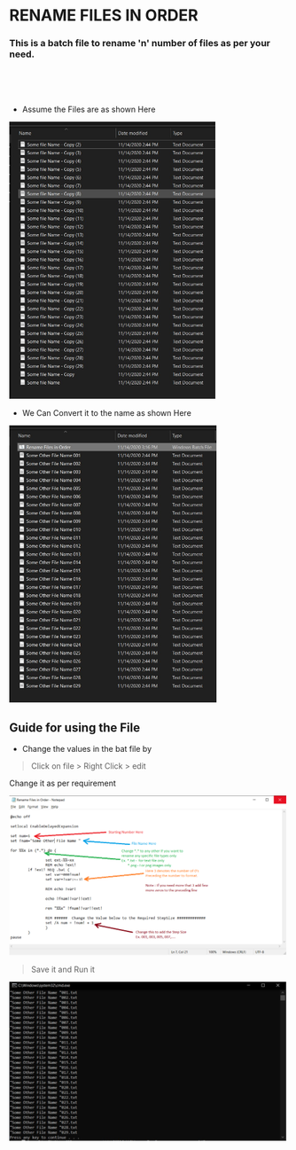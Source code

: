 # RENAME FILES IN ORDER

### This is a batch file to rename 'n' number of files as per your need.

<br>
<br>
<br>

* Assume the Files are as shown Here


<img alt="Before Runnning Script" src="img/Before%20Renaming.jpg" height="500">
<!-- ![Image before Running Script](img/Before%20Renaming.jpg) -->


* We Can Convert it to the name as shown Here


<img alt="Before Runnning Script" src="img/After%20Running%20Script.jpg" height="500">


## Guide for using the File

* Change the values in the bat file by 

> Click on file > Right Click > edit

  Change it as per requirement

<img alt="bat File" src="img/Bat%20File%20Guide.png" width="500">
    
> Save it and Run it

<img alt="Running Bat File" src="img/Running%20Script.jpg" width="500">

